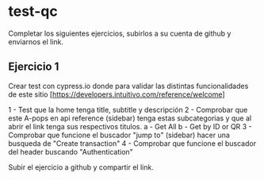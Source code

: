 # test-qc

Completar los siguientes ejercicios, subirlos a su cuenta de github y enviarnos el link.

## Ejercicio 1

Crear test con cypress.io donde para validar las distintas funcionalidades de este sitio [https://developers.intuitivo.com/reference/welcome]

1 - Test que la home tenga title, subtitle y descripción
2 - Comprobar que este A-pops en api reference (sidebar) tenga estas subcategorias y que al abrir el link tenga sus respectivos titulos.
  a - Get All
  b - Get by ID or QR
3 - Comprobar que funcione el buscador "jump to" (sidebar) hacer una busqueda de "Create transaction"
4 - Comprobar que funcione el buscador del header buscando "Authentication"

Subir el ejercicio a github y compartir el link.
